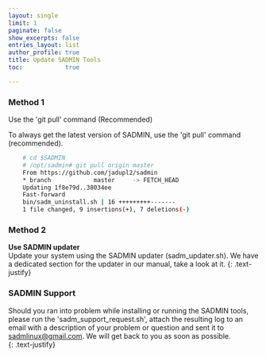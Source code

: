 ```yaml
---
layout: single
limit: 1
paginate: false
show_excerpts: false
entries_layout: list
author_profile: true
title: Update SADMIN Tools
toc:            true

---
```



### Method 1  
Use the 'git pull' command (Recommended)

To always get the latest version of SADMIN, use the 'git pull' command (recommended).
```bash
    # cd $SADMIN
    # /opt/sadmin# git pull origin master
    From https://github.com/jadupl2/sadmin
    * branch            master     -> FETCH_HEAD
    Updating 1f8e79d..38034ee
    Fast-forward
    bin/sadm_uninstall.sh | 16 +++++++++-------
    1 file changed, 9 insertions(+), 7 deletions(-)
```

### Method 2  
**Use SADMIN updater**  
Update your system using the SADMIN updater (sadm_updater.sh).
We have a dedicated section for the updater in our manual, take a look at it.
{: .text-justify}


### SADMIN Support  
Should you ran into problem while installing or running the SADMIN tools, please run the 
'sadm_support_request.sh', attach the resulting log to an email with a description of your 
problem or question and sent it to [sadmlinux@gmail.com](mailto:sadmlinux@gmail.com). 
We will get back to you as soon as possible.  
{: .text-justify}
